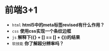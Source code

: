 # 前端3+1
- `html` **html5中的meta标签revised有什么作用？**
- `css` **使用css实现一个条纹边框**
- `js` **解释下({} + [] == [] + {})的结果**
- `软技能` **你了解超分辨率吗？**

